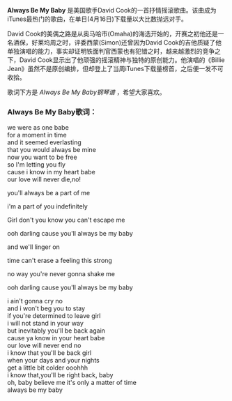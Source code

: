 

**Always Be My Baby** 是美国歌手David
Cook的一首抒情摇滚歌曲。该曲成为iTunes最热门的歌曲，在单日(4月16日)下载量以大比数抛远对手。

  
David Cook的美偶之路是从奥马哈市(Omaha)的海选开始的，开赛之初他还是一名酒保，好莱坞周之时，评委西蒙(Simon)还曾因为David
Cook的吉他质疑了他单独演唱的能力，事实却证明铁面判官西蒙也有犯错之时，越来越激烈的竞争之下，David
Cook显示出了他顽强的摇滚精神与独特的原创能力。他演唱的《Billie
Jean》虽然不是原创编排，但却登上了当周iTunes下载量榜首，之后便一发不可收拾。

  
歌词下方是 _Always Be My Baby钢琴谱_ ，希望大家喜欢。

### Always Be My Baby歌词：

we were as one babe  
for a moment in time  
and it seemed everlasting  
that you would always be mine  
now you want to be free  
so I'm letting you fly  
cause i know in my heart babe  
our love will never die,no!

you'll always be a part of me

i'm a part of you indefinitely

Girl don't you know you can't escape me

ooh darling cause you'll always be my baby

and we'll linger on

time can't erase a feeling this strong

no way you're never gonna shake me

ooh darling cause you'll always be my baby

i ain't gonna cry no  
and i won't beg you to stay  
if you're determined to leave girl  
i will not stand in your way  
but inevitably you'll be back again  
cause ya know in your heart babe  
our love will never end no  
i know that you'll be back girl  
when your days and your nights  
get a little bit colder ooohhh  
i know that,you'll be right back, baby  
oh, baby believe me it's only a matter of time  
always be my baby

